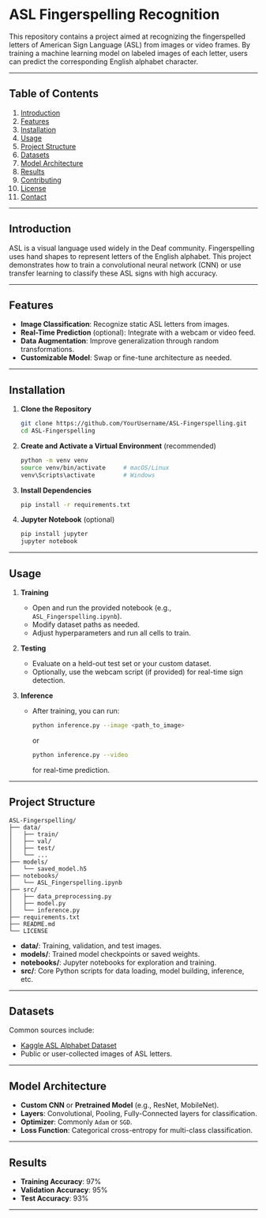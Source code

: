 # ASL Fingerspelling Recognition

This repository contains a project aimed at recognizing the fingerspelled letters of American Sign Language (ASL) from images or video frames. By training a machine learning model on labeled images of each letter, users can predict the corresponding English alphabet character.

---

## Table of Contents

1. [Introduction](#introduction)
2. [Features](#features)
3. [Installation](#installation)
4. [Usage](#usage)
5. [Project Structure](#project-structure)
6. [Datasets](#datasets)
7. [Model Architecture](#model-architecture)
8. [Results](#results)
9. [Contributing](#contributing)
10. [License](#license)
11. [Contact](#contact)

---

## Introduction

ASL is a visual language used widely in the Deaf community. Fingerspelling uses hand shapes to represent letters of the English alphabet. This project demonstrates how to train a convolutional neural network (CNN) or use transfer learning to classify these ASL signs with high accuracy.

---

## Features

- **Image Classification**: Recognize static ASL letters from images.
- **Real-Time Prediction** (optional): Integrate with a webcam or video feed.
- **Data Augmentation**: Improve generalization through random transformations.
- **Customizable Model**: Swap or fine-tune architecture as needed.

---

## Installation

1. **Clone the Repository**  
   ```bash
   git clone https://github.com/YourUsername/ASL-Fingerspelling.git
   cd ASL-Fingerspelling
   ```

2. **Create and Activate a Virtual Environment** (recommended)  
   ```bash
   python -m venv venv
   source venv/bin/activate     # macOS/Linux
   venv\Scripts\activate        # Windows
   ```

3. **Install Dependencies**  
   ```bash
   pip install -r requirements.txt
   ```

4. **Jupyter Notebook** (optional)  
   ```bash
   pip install jupyter
   jupyter notebook
   ```

---

## Usage

1. **Training**  
   - Open and run the provided notebook (e.g., `ASL_Fingerspelling.ipynb`).
   - Modify dataset paths as needed.
   - Adjust hyperparameters and run all cells to train.

2. **Testing**  
   - Evaluate on a held-out test set or your custom dataset.
   - Optionally, use the webcam script (if provided) for real-time sign detection.

3. **Inference**  
   - After training, you can run:
     ```bash
     python inference.py --image <path_to_image>
     ```
     or
     ```bash
     python inference.py --video
     ```
     for real-time prediction.

---

## Project Structure

```plaintext
ASL-Fingerspelling/
├── data/
│   ├── train/
│   ├── val/
│   ├── test/
│   └── ...
├── models/
│   └── saved_model.h5
├── notebooks/
│   └── ASL_Fingerspelling.ipynb
├── src/
│   ├── data_preprocessing.py
│   ├── model.py
│   └── inference.py
├── requirements.txt
├── README.md
└── LICENSE
```

- **data/**: Training, validation, and test images.
- **models/**: Trained model checkpoints or saved weights.
- **notebooks/**: Jupyter notebooks for exploration and training.
- **src/**: Core Python scripts for data loading, model building, inference, etc.

---

## Datasets

Common sources include:
- [Kaggle ASL Alphabet Dataset](https://www.kaggle.com/grassknoted/asl-alphabet)
- Public or user-collected images of ASL letters.

---

## Model Architecture

- **Custom CNN** or **Pretrained Model** (e.g., ResNet, MobileNet).
- **Layers**: Convolutional, Pooling, Fully-Connected layers for classification.
- **Optimizer**: Commonly `Adam` or `SGD`.
- **Loss Function**: Categorical cross-entropy for multi-class classification.

---

## Results

- **Training Accuracy**: 97%
- **Validation Accuracy**: 95%
- **Test Accuracy**: 93%
  
---
